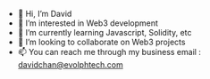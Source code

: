 - 👋 Hi, I’m David
- 👀 I’m interested in Web3 development
- 🌱 I’m currently learning Javascript, Solidity, etc
- 💞️ I’m looking to collaborate on Web3 projects
- 📫 You can reach me through my business email : davidchan@evolphtech.com

<!---
deyvitt/deyvitt is a ✨ special ✨ repository because its `README.md` (this file) appears on your GitHub profile.
You can click the Preview link to take a look at your changes.
--->
